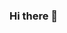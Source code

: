 ### Hi there 👋

<!--
**DominikBBB/DominikBBB** is a ✨ _special_ ✨ repository because its `README.md` (this file) appears on your GitHub profile.

Here are some ideas to get you started:

- 🔭 I’m currently working on ...
- 🌱 I’m currently learning ...
- 👯 I’m looking to collaborate on ...
- 🤔 I’m looking for help with ...
- 💬 Ask me about ...
- 📫 How to reach me: ...
- 😄 Pronouns: ...
- ⚡ Fun fact: ...
-->


<!-- 
<p align="center"> <img src="https://github-profile-trophy.vercel.app/?username=dominikbbb&theme=darkhub" alt="DominikBBB" /> </p>
 -->
